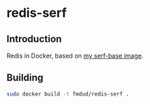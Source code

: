 redis-serf
==========

## Introduction
Redis in Docker, based on [my serf-base image](http://github.com/fmd/serf-base).

## Building
```sh
sudo docker build -t fmdud/redis-serf .
```
